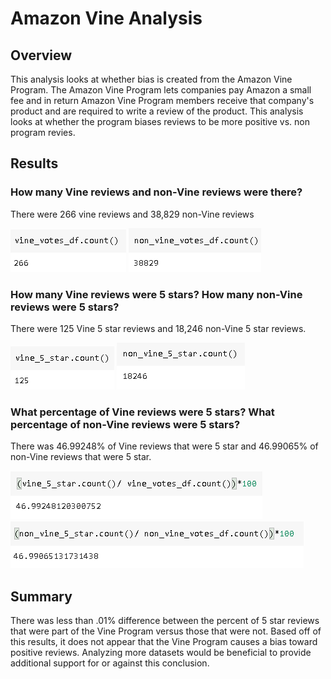# Amazon Vine Analysis
## Overview

This analysis looks at whether bias is created from the Amazon Vine Program.  The Amazon Vine Program lets companies pay Amazon a small fee and in return Amazon Vine Program members receive that company's product and are required to write a review of the product.  This analysis looks at whether the program biases reviews to be more positive vs. non program revies.

## Results

### How many Vine reviews and non-Vine reviews were there?

There were 266 vine reviews and 38,829 non-Vine reviews

![vine_reviews](images/vine_count.png) ![non_vine_reviews](images/non_vine_count.png)

### How many Vine reviews were 5 stars? How many non-Vine reviews were 5 stars?

There were 125 Vine 5 star reviews and 18,246 non-Vine 5 star reviews.

![vine_5s](images/vine_5.png) ![non_vine_5s](images/non_vine_5.png)

### What percentage of Vine reviews were 5 stars? What percentage of non-Vine reviews were 5 stars?

There was 46.99248% of Vine reviews that were 5 star and 46.99065% of non-Vine reviews that were 5 star. 

![vine_5s](images/vine_percent.png) ![non_vine_5s](images/non_vine_percent.png)

## Summary
There was less than .01% difference between the percent of 5 star reviews that were part of the Vine Program versus those that were not.  Based off of this results, it does not appear that the Vine Program causes a bias toward positive reviews.  Analyzing more datasets would be beneficial to provide additional support for or against this conclusion. 